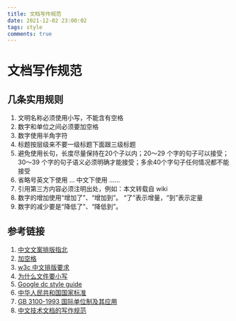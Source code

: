 ```yaml
---
title: 文档写作规范
date: 2021-12-02 23:00:02
tags: style
comments: true
---
```


# 文档写作规范

## 几条实用规则

1. 文明名称必须使用小写，不能含有空格
2. 数字和单位之间必须要加空格
3. 数字使用半角字符
4. 标题按层级来不要一级标题下面跟三级标题
5. 避免使用长句，长度尽量保持在20个子以内；20～29 个字的句子可以接受；30～39 个字的句子语义必须明确才能接受；多余40个字句子任何情况都不能接受
6. 省略号英文下使用 ... 中文下使用 ......
7. 引用第三方内容必须注明出处，例如：本文转载自 wiki
8. 数字的增加使用“增加了”、“增加到”。 “了”表示增量，“到”表示定量
9. 数字的减少要是“降低了”、“降低到”。

## 参考链接

1. [中文文案排版指北](https://github.com/sparanoid/chinese-copywriting-guidelines)
2. [加空格](https://github.com/vinta/pangu.js)
3. [w3c 中文排版要求](https://w3c.github.io/clreq/)
4. [为什么文件要小写](http://www.ruanyifeng.com/blog/2017/02/filename-should-be-lowercase.html)
5. [Google dc style guide](https://developers.google.com/style/)
6. [中华人民共和国国家标准](http://www.moe.gov.cn/ewebeditor/uploadfile/2015/01/13/20150113091154536.pdf)
7. [GB 3100-1993 国际单位制及其应用](https://zh.wikisource.org/zh-hans/GB_3100-1993_%E5%9B%BD%E9%99%85%E5%8D%95%E4%BD%8D%E5%88%B6%E5%8F%8A%E5%85%B6%E5%BA%94%E7%94%A8)
8. [中文技术文档的写作规范](https://github.com/ruanyf/document-style-guide)
